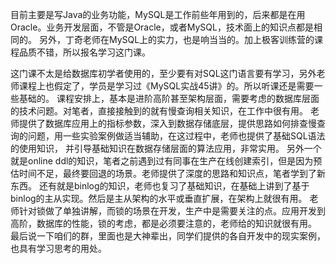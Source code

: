 目前主要是写Java的业务功能，MySQL是工作前些年用到的，后来都是在用Oracle。业务开发层面，不管是Oracle，或者MySQL，技术面上的知识点都是相同的。
另外，丁奇老师在MySQL上的实力，也是响当当的。加上极客训练营的课程品质不错，所以报名学习这门课。

这门课不太是给数据库初学者使用的，至少要有对SQL这门语言要有学习，另外老师课程上也假定了，学员是学习过《MySQL实战45讲》的。所以听课还是需要一些基础的。
课程安排上，基本是进阶高阶甚至架构层面，需要考虑的数据库层面的技术问题。对笔者，直接接触到的就有慢查询相关知识，在工作中很有用。
老师提供了数据库应用上的指标参数，深入到数据存储底层，提供思路如何排查慢查询的问题，用一些实验案例做适当辅助，在这过程中，老师也提供了基础SQL语法的使用知识，
并引导基础知识在数据存储层面的算法应用，非常实用。
另外一个就是online ddl的知识，笔者之前遇到过有同事在生产在线创建索引，但是因为预估时间不足，最终要回退的场景。老师提供了深度的思路和知识点，笔者学到了新东西。
还有就是binlog的知识，老师也复习了基础知识，在基础上讲到了基于binlog的主从实现。然后是主从架构的水平或垂直扩展，在架构上就很有用。
老师针对锁做了单独讲解，而锁的场景在开发，生产中是需要关注的点。应用开发到高阶，数据库的性能，锁的考虑，都是必须要注意的，老师给的知识就很有用。
最后说一下咱们的群，里面也是大神辈出，同学们提供的各自开发中的现实案例，也具有学习思考的用处。
